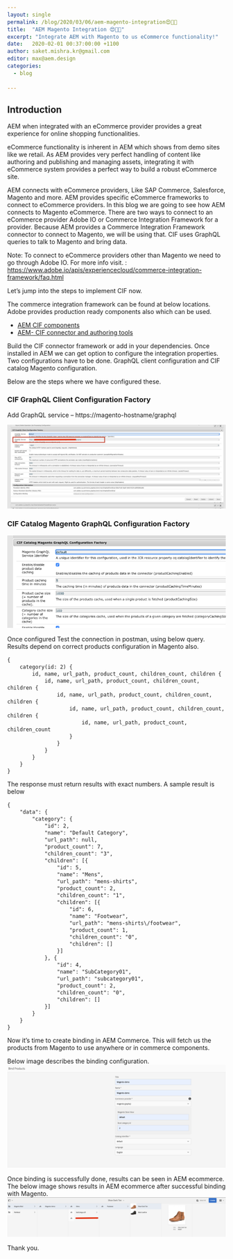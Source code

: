 ```yaml
---
layout: single
permalink: /blog/2020/03/06/aem-magento-integration😍🚀🔭
title:  "AEM Magento Integration 😍🚀🔭"
excerpt: "Integrate AEM with Magento to us eCommerce functionality!"
date:   2020-02-01 00:37:00:00 +1100
author: saket.mishra.kr@gmail.com
editor: max@aem.design
categories:
  - blog

---
```


## Introduction

AEM when integrated with an eCommerce provider provides a great experience for online shopping functionalities.

eCommerce functionality is inherent in AEM which shows from demo sites like we retail.
As AEM provides very perfect handling of content like authoring and publishing and managing assets, integrating it with eCommerce system provides a perfect way to build a robust eCommerce site.

AEM connects with eCommerce providers, Like SAP Commerce, Salesforce, Magento and more. AEM provides specific eCommerce frameworks to connect to eCommerce providers.
In this blog we are going to see how AEM connects to Magento eCommerce. There are two ways to connect to an eCommerce provider Adobe IO or Commerce Integration Framework for a provider.
Because AEM provides a Commerce Integration Framework connector to connect to Magento, we will be using that. CIF uses GraphQL queries to talk to Magento and bring data.


Note: To connect to eCommerce providers other than Magento we need to go through Adobe IO. For more info visit. : https://www.adobe.io/apis/experiencecloud/commerce-integration-framework/faq.html

Let’s jump into the steps to implement CIF now.

The commerce integration framework can be found at below locations. Adobe provides production ready components also which can be used.

* [AEM CIF components](https://github.com/adobe/aem-core-cif-components)
* [AEM- CIF connector and authoring tools](https://github.com/adobe/commerce-cif-connector)

Build the CIF connector framework or add in your dependencies. Once installed in AEM we can get option to configure the integration properties.
Two configurations have to be done. GraphQL client configuration and CIF catalog Magento configuration.

Below are the steps where we have configured these.

### CIF GraphQL Client Configuration Factory

Add GraphQL service – https://magento-hostname/graphql

![GraphQL client configuration](/assets/images/aem-magento-integration/graphql-client-configuration.png)


### CIF Catalog Magento GraphQL Configuration Factory
![CIF magento graphql configuration](/assets/images/aem-magento-integration/cif-magento-graphql-configuration.png)


Once configured Test the connection in postman, using below query. Results depend on correct products configuration in Magento also.

```
{
	category(id: 2) {
		id, name, url_path, product_count, children_count, children {
			id, name, url_path, product_count, children_count, children {
				id, name, url_path, product_count, children_count, children {
					id, name, url_path, product_count, children_count, children {
						id, name, url_path, product_count, children_count
					}
				}
			}
		}
	}
}
```

The response must return results with exact numbers. A sample result is below

```
{
	"data": {
		"category": {
			"id": 2,
			"name": "Default Category",
			"url_path": null,
			"product_count": 7,
			"children_count": "3",
			"children": [{
				"id": 5,
				"name": "Mens",
				"url_path": "mens-shirts",
				"product_count": 2,
				"children_count": "1",
				"children": [{
					"id": 6,
					"name": "Footwear",
					"url_path": "mens-shirts\/footwear",
					"product_count": 1,
					"children_count": "0",
					"children": []
				}]
			}, {
				"id": 4,
				"name": "SubCategory01",
				"url_path": "subcategory01",
				"product_count": 2,
				"children_count": "0",
				"children": []
			}]
		}
	}
}
```

Now it’s time to create binding in AEM Commerce. This will fetch us the products from Magento to use anywhere or in commerce components.

Below image describes the binding configuration.
![Binding](/assets/images/aem-magento-integration/magento-binding.png)


Once binding is successfully done, results can be seen in AEM ecommerce. The below image shows results in AEM ecommerce after successful binding with Magento.
![Binding](/assets/images/aem-magento-integration/Product-Shoe.png)

Thank you.
